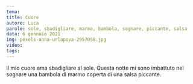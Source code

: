 ```yaml
---
tema:
title: Cuore
autore: Luca
parole: sole, sbadigliare, marmo, bambola, sognare, piccante, salsa
data: 6 gennaio 2021
img: pexels-anna-urlapova-2957058.jpg
video: 
tags: 
---
```

Il mio cuore ama sbadigliare al sole.  Questa notte mi sono imbattuto nel sognare una bambola di marmo coperta di una salsa piccante.